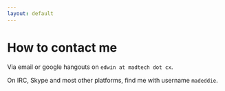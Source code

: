 ```yaml
---
layout: default
---
```


# How to contact me

Via email or google hangouts on `edwin at madtech dot cx`.

On IRC, Skype and most other platforms, find me with username `madeddie`.

